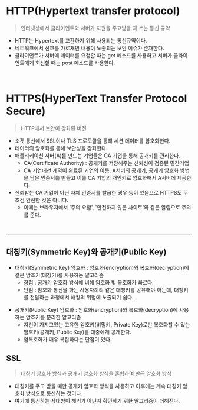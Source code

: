 # HTTP(Hypertext transfer protocol)

> 인터넷상에서 클라이언트와 서버가 자원을 주고받을 때 쓰는 통신 규약

- HTTP는 Hypertext를 교환하기 위해 사용되는 통신규약이다.
- 네트워크에서 신호를 가로채면 내용이 노출되는 보안 이슈가 존재한다.
- 클라이언트가 서버에 데이터를 요청할 때는 get 메소드를 사용하고 서버가 클라이언트에게 회신할 때는 post 메소드를 사용한다.

</br>

# HTTPS(HyperText Transfer Protocol Secure)

> HTTP에서 보안이 강화된 버전

- 소켓 통신에서 SSL이나 TLS 프로토콜을 통해 세션 데이터를 암호화한다.
- 데이터의 암호화를 통해 보안성을 강화한다.
- 애플리케이션 서버(A)를 만드는 기업들은 CA 기업을 통해 공개키를 관리한다.
  - CA(Certificate Authority) : 공개키를 저장해주는 신뢰성이 검증된 민간기업
  - CA 기업에선 계약이 완료된 기업의 이름, A서버의 공개키, 공개키 암호화 방법을 담은 인증서를 만들고 이를 CA 기업의 개인키로 암호화해서 A서버에 제공한다.
- 신뢰받는 CA 기업이 아닌 자체 인증서를 발급한 경우 등이 있음으로 HTTPS도 무조건 안전한 것은 아니다.
  - 이때는 브라우저에서 '주의 요함', '안전하지 않은 사이트'와 같은 알림으로 주의를 준다.

</br>

---

## 대칭키(Symmetric Key)와 공개키(Public Key)

- 대칭키(Symmetric Key) 암호화 : 암호화(encryption)와 복호화(decryption)에 같은 암호키(대칭키)를 사용하는 알고리즘
  - 장점 : 공개키 암호화 방식에 비해 암호화 빛 복호화가 빠르다.
  - 단점 : 암호화 통신을 하는 사용자끼리 같은 대칭키를 공유해야 하는데, 대칭키를 전달하는 과정에서 해킹의 위험에 노출되기 쉽다.

* 공개키(Public Key) 암호화 : 암호화(encryption)와 복호화(decryption)에 사용하는 암호키를 분리한 알고리즘
  - 자신이 가지고있는 고유한 암호키(비밀키, Private Key)로만 복호화할 수 있는 암호키(공개키, Public Key)를 대중에게 공개한다.
  * 암복호화가 매우 복잡하다는 단점이 있다.

## SSL

> 대칭키 암호화 방식과 공개키 암호화 방식을 혼합하여 만든 암호화 방식

- 대칭키를 주고 받을 때만 공개키 암호화 방식을 사용하고 이후에는 계속 대칭키 암호화 방식으로 통신하는 것이다.
- 여기에 통신하는 상대방이 해커가 아닌지 확인하기 위한 알고리즘이 더해진다.
